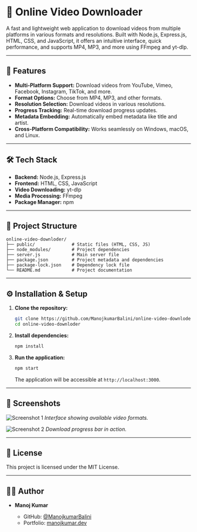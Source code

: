 # 🎥 Online Video Downloader

A fast and lightweight web application to download videos from multiple platforms in various formats and resolutions. Built with Node.js, Express.js, HTML, CSS, and JavaScript, it offers an intuitive interface, quick performance, and supports MP4, MP3, and more using FFmpeg and yt-dlp.

---

## 🚀 Features

* **Multi-Platform Support:** Download videos from YouTube, Vimeo, Facebook, Instagram, TikTok, and more.
* **Format Options:** Choose from MP4, MP3, and other formats.
* **Resolution Selection:** Download videos in various resolutions.
* **Progress Tracking:** Real-time download progress updates.
* **Metadata Embedding:** Automatically embed metadata like title and artist.
* **Cross-Platform Compatibility:** Works seamlessly on Windows, macOS, and Linux.

---

## 🛠️ Tech Stack

* **Backend:** Node.js, Express.js
* **Frontend:** HTML, CSS, JavaScript
* **Video Downloading:** yt-dlp
* **Media Processing:** FFmpeg
* **Package Manager:** npm

---

## 📂 Project Structure

```
online-video-downloder/
├── public/              # Static files (HTML, CSS, JS)
├── node_modules/        # Project dependencies
├── server.js            # Main server file
├── package.json         # Project metadata and dependencies
├── package-lock.json    # Dependency lock file
└── README.md            # Project documentation
```

---

## ⚙️ Installation & Setup

1. **Clone the repository:**

   ```bash
   git clone https://github.com/ManojkumarBalini/online-video-downloder.git
   cd online-video-downloder
   ```

2. **Install dependencies:**

   ```bash
   npm install
   ```

3. **Run the application:**

   ```bash
   npm start
   ```

   The application will be accessible at `http://localhost:3000`.

---

## 🎨 Screenshots

![Screenshot 1](screenshot1.png)
*Interface showing available video formats.*

![Screenshot 2](screenshot2.png)
*Download progress bar in action.*

---

## 📄 License

This project is licensed under the MIT License.

---

## 👨‍💻 Author

* **Manoj Kumar**

  * GitHub: [@ManojkumarBalini](https://github.com/ManojkumarBalini)
  * Portfolio: [manojkumar.dev](https://manojkumar.dev)


